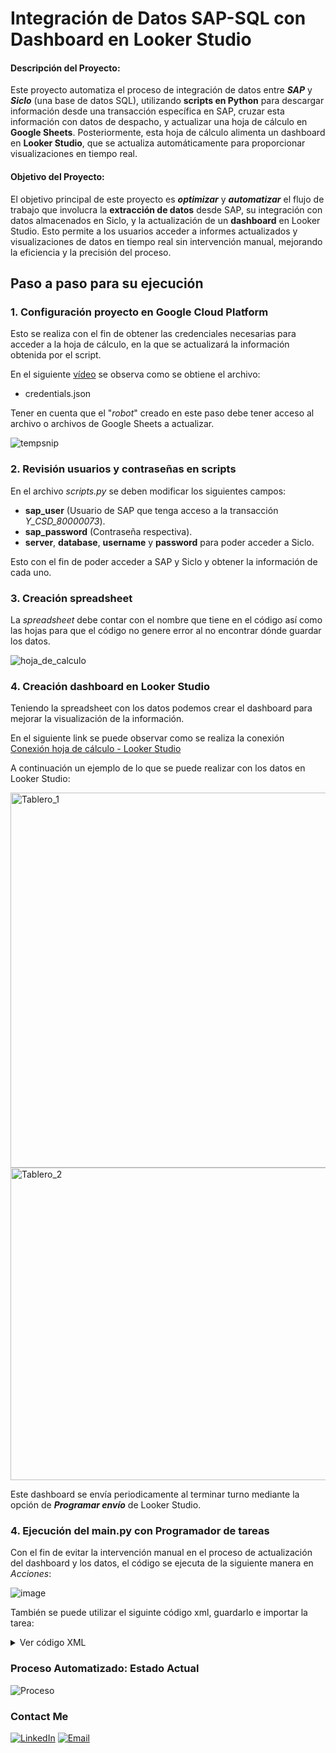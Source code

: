 
# Integración de Datos SAP-SQL con Dashboard en Looker Studio

#### Descripción del Proyecto:
Este proyecto automatiza el proceso de integración de datos entre **_SAP_** y **_Siclo_** (una base de datos SQL), utilizando **scripts en Python** para descargar información desde una transacción específica en SAP, cruzar esta información con datos de despacho, y actualizar una hoja de cálculo en **Google Sheets**. Posteriormente, esta hoja de cálculo alimenta un dashboard en **Looker Studio**, que se actualiza automáticamente para proporcionar visualizaciones en tiempo real.

#### Objetivo del Proyecto:
El objetivo principal de este proyecto es **_optimizar_** y **_automatizar_** el flujo de trabajo que involucra la **extracción de datos** desde SAP, su integración con datos almacenados en Siclo, y la actualización de un **dashboard** en Looker Studio. Esto permite a los usuarios acceder a informes actualizados y visualizaciones de datos en tiempo real sin intervención manual, mejorando la eficiencia y la precisión del proceso.

## Paso a paso para su ejecución


### 1. Configuración proyecto en Google Cloud Platform

Esto se realiza con el fin de obtener las credenciales necesarias para acceder a la hoja de cálculo, en la que se actualizará la información obtenida por el script.

En el siguiente [vídeo](https://www.youtube.com/watch?v=Mz9JG9CUXXY) se observa como se obtiene el archivo:
- credentials.json

Tener en cuenta que el "_robot_" creado en este paso debe tener acceso al archivo o archivos de Google Sheets a actualizar.

![tempsnip](https://github.com/user-attachments/assets/4ca16b2e-2040-45b1-8915-c07b89a88453)

### 2. Revisión usuarios y contraseñas en scripts

En el archivo _scripts.py_ se deben modificar los siguientes campos:

- **sap_user** (Usuario de SAP que tenga acceso a la transacción _Y_CSD_80000073_).
- **sap_password** (Contraseña respectiva).
- **server**, **database**, **username** y **password** para poder acceder a Siclo.

Esto con el fin de poder acceder a SAP y Siclo y obtener la información de cada uno.


### 3. Creación spreadsheet

La _spreadsheet_ debe contar con el nombre que tiene en el código así como las hojas para que el código no genere error al no encontrar dónde guardar los datos.

![hoja_de_calculo](https://github.com/user-attachments/assets/9f1cce4b-9aba-42ff-9123-e36572e43651)

### 4. Creación dashboard en Looker Studio

Teniendo la spreadsheet con los datos podemos crear el dashboard para mejorar la visualización de la información. 

En el siguiente link se puede observar como se realiza la conexión [Conexión hoja de cálculo - Looker Studio](https://support.google.com/looker-studio/answer/6370353?hl=es-419#zippy=%2Csecciones-de-este-art%C3%ADculo)

A continuación un ejemplo de lo que se puede realizar con los datos en Looker Studio:

<img src="https://github.com/user-attachments/assets/a310923e-ffa8-4375-a14b-8e4a9106c87e" alt="Tablero_1" width="700" height="600"/>

<img src="https://github.com/user-attachments/assets/e10d1c01-6f96-4a18-913f-cdc74759dfa8" alt="Tablero_2" width="700" height="500"/>

Este dashboard se envía periodicamente al terminar turno mediante la opción de **_Programar envío_** de Looker Studio.

### 4. Ejecución del main.py con Programador de tareas

Con el fin de evitar la intervención manual en el proceso de actualización del dashboard y los datos, el código se ejecuta de la siguiente manera en _Acciones_:

![image](https://github.com/user-attachments/assets/6b00c3b5-8e0b-47d3-a2ce-1f715d0408ea)

También se puede utilizar el siguinte código xml, guardarlo e importar la tarea:

<details>
  <summary>Ver código XML</summary>

```xml
<Task xmlns="http://schemas.microsoft.com/windows/2004/02/mit/task" version="1.2">
  <RegistrationInfo>
    <Date>2024-03-01T13:48:05.6705751</Date>
    <Author>CO\jacostae</Author>
    <Description>Código para actualizar información SAP y Siclo</Description>
    <URI>\Código_actualización</URI>
  </RegistrationInfo>
  <Triggers>
    <TimeTrigger>
      <Repetition>
        <Interval>PT4H</Interval>
        <StopAtDurationEnd>false</StopAtDurationEnd>
      </Repetition>
      <StartBoundary>2024-03-27T10:59:00-05:00</StartBoundary>
      <Enabled>true</Enabled>
    </TimeTrigger>
  </Triggers>
  <Principals>
    <Principal id="Author">
      <UserId>S-1-5-21-4221797372-3623916711-2686236536-24058</UserId>
      <LogonType>InteractiveToken</LogonType>
      <RunLevel>LeastPrivilege</RunLevel>
    </Principal>
  </Principals>
  <Settings>
    <MultipleInstancesPolicy>IgnoreNew</MultipleInstancesPolicy>
    <DisallowStartIfOnBatteries>false</DisallowStartIfOnBatteries>
    <StopIfGoingOnBatteries>true</StopIfGoingOnBatteries>
    <AllowHardTerminate>true</AllowHardTerminate>
    <StartWhenAvailable>false</StartWhenAvailable>
    <RunOnlyIfNetworkAvailable>false</RunOnlyIfNetworkAvailable>
    <IdleSettings>
      <StopOnIdleEnd>true</StopOnIdleEnd>
      <RestartOnIdle>false</RestartOnIdle>
    </IdleSettings>
    <AllowStartOnDemand>true</AllowStartOnDemand>
    <Enabled>true</Enabled>
    <Hidden>true</Hidden>
    <RunOnlyIfIdle>false</RunOnlyIfIdle>
    <WakeToRun>false</WakeToRun>
    <ExecutionTimeLimit>PT0S</ExecutionTimeLimit>
    <Priority>7</Priority>
    <RestartOnFailure>
      <Interval>PT1M</Interval>
      <Count>2</Count>
    </RestartOnFailure>
  </Settings>
  <Actions Context="Author">
    <Exec>
      <Command>C:\ProgramData\anaconda3\python.exe</Command>
      <Arguments>main.py</Arguments>
      <WorkingDirectory>C:\Users\jacostae\Desktop\Daily_update</WorkingDirectory>
    </Exec>
  </Actions>
</Task>
```
</details>

### Proceso Automatizado: Estado Actual

![Proceso](https://github.com/user-attachments/assets/318f6da2-6ca3-4747-90ae-7b3be6ce306e)


### Contact Me
<a href="https://co.linkedin.com/in/juan-carlos-acosta-espitia-837735121/"><img alt="LinkedIn" src="https://img.shields.io/badge/LinkedIn-Juan%20Carlos%20Acosta-blue?style=flat-square&logo=linkedin"></a>
<a href="mailto:jc.acosta.espitia@gmail.com"><img alt="Email" src="https://img.shields.io/badge/Gmail-jc.acosta.espitia@gmail.com-red?style=flat-square&logo=gmail"></a>  
